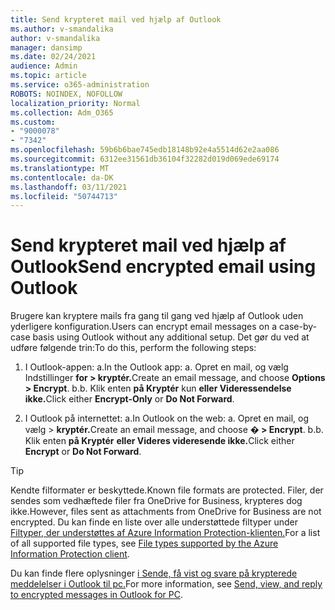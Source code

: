```yaml
---
title: Send krypteret mail ved hjælp af Outlook
ms.author: v-smandalika
author: v-smandalika
manager: dansimp
ms.date: 02/24/2021
audience: Admin
ms.topic: article
ms.service: o365-administration
ROBOTS: NOINDEX, NOFOLLOW
localization_priority: Normal
ms.collection: Adm_O365
ms.custom:
- "9000078"
- "7342"
ms.openlocfilehash: 59b6b6bae745edb18148b92e4a5514d62e2aa086
ms.sourcegitcommit: 6312ee31561db36104f32282d019d069ede69174
ms.translationtype: MT
ms.contentlocale: da-DK
ms.lasthandoff: 03/11/2021
ms.locfileid: "50744713"
---
```

# <a name="send-encrypted-email-using-outlook"></a><span data-ttu-id="da682-102">Send krypteret mail ved hjælp af Outlook</span><span class="sxs-lookup"><span data-stu-id="da682-102">Send encrypted email using Outlook</span></span>

<span data-ttu-id="da682-103">Brugere kan kryptere mails fra gang til gang ved hjælp af Outlook uden yderligere konfiguration.</span><span class="sxs-lookup"><span data-stu-id="da682-103">Users can encrypt email messages on a case-by-case basis using Outlook without any additional setup.</span></span> <span data-ttu-id="da682-104">Det gør du ved at udføre følgende trin:</span><span class="sxs-lookup"><span data-stu-id="da682-104">To do this, perform the following steps:</span></span>

1. <span data-ttu-id="da682-105">I Outlook-appen: a.</span><span class="sxs-lookup"><span data-stu-id="da682-105">In the Outlook app: a.</span></span> <span data-ttu-id="da682-106">Opret en mail, og vælg Indstillinger **for > kryptér.**</span><span class="sxs-lookup"><span data-stu-id="da682-106">Create an email message, and choose **Options > Encrypt**.</span></span> 
    <span data-ttu-id="da682-107">b.</span><span class="sxs-lookup"><span data-stu-id="da682-107">b.</span></span> <span data-ttu-id="da682-108">Klik enten **på Kryptér** kun **eller Videressendelse ikke.**</span><span class="sxs-lookup"><span data-stu-id="da682-108">Click either **Encrypt-Only** or **Do Not Forward**.</span></span>

2. <span data-ttu-id="da682-109">I Outlook på internettet: a.</span><span class="sxs-lookup"><span data-stu-id="da682-109">In Outlook on the web: a.</span></span> <span data-ttu-id="da682-110">Opret en mail, og vælg > **kryptér.**</span><span class="sxs-lookup"><span data-stu-id="da682-110">Create an email message, and choose **� > Encrypt**.</span></span>
    <span data-ttu-id="da682-111">b.</span><span class="sxs-lookup"><span data-stu-id="da682-111">b.</span></span> <span data-ttu-id="da682-112">Klik enten **på Kryptér** **eller Videres videresende ikke.**</span><span class="sxs-lookup"><span data-stu-id="da682-112">Click either **Encrypt** or **Do Not Forward**.</span></span>

> [!TIP]
> <span data-ttu-id="da682-113">Kendte filformater er beskyttede.</span><span class="sxs-lookup"><span data-stu-id="da682-113">Known file formats are protected.</span></span> <span data-ttu-id="da682-114">Filer, der sendes som vedhæftede filer fra OneDrive for Business, krypteres dog ikke.</span><span class="sxs-lookup"><span data-stu-id="da682-114">However, files sent as attachments from OneDrive for Business are not encrypted.</span></span> <span data-ttu-id="da682-115">Du kan finde en liste over alle understøttede filtyper under [Filtyper, der understøttes af Azure Information Protection-klienten.](https://docs.microsoft.com/azure/information-protection/rms-client/client-admin-guide-file-types)</span><span class="sxs-lookup"><span data-stu-id="da682-115">For a list of all supported file types, see [File types supported by the Azure Information Protection client](https://docs.microsoft.com/azure/information-protection/rms-client/client-admin-guide-file-types).</span></span>

<span data-ttu-id="da682-116">Du kan finde flere oplysninger [i Sende, få vist og svare på krypterede meddelelser i Outlook til pc.](https://support.microsoft.com/topic/send-view-and-reply-to-encrypted-messages-in-outlook-for-pc-eaa43495-9bbb-4fca-922a-df90dee51980)</span><span class="sxs-lookup"><span data-stu-id="da682-116">For more information, see [Send, view, and reply to encrypted messages in Outlook for PC](https://support.microsoft.com/topic/send-view-and-reply-to-encrypted-messages-in-outlook-for-pc-eaa43495-9bbb-4fca-922a-df90dee51980).</span></span>



